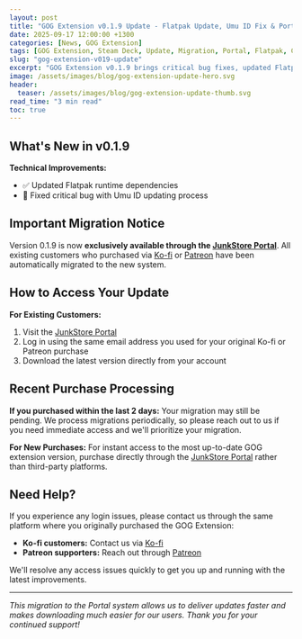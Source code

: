```yaml
---
layout: post
title: "GOG Extension v0.1.9 Update - Flatpak Update, Umu ID Fix & Portal Migration"
date: 2025-09-17 12:00:00 +1300
categories: [News, GOG Extension]
tags: [GOG Extension, Steam Deck, Update, Migration, Portal, Flatpak, Compatibility, Umu ID]
slug: "gog-extension-v019-update"
excerpt: "GOG Extension v0.1.9 brings critical bug fixes, updated Flatpak runtime dependencies, and streamlined Portal distribution for Steam Deck users."
image: /assets/images/blog/gog-extension-update-hero.svg
header:
  teaser: /assets/images/blog/gog-extension-update-thumb.svg
read_time: "3 min read"
toc: true
---
```


## What's New in v0.1.9

**Technical Improvements:**
- ✅ Updated Flatpak runtime dependencies
- 🐛 Fixed critical bug with Umu ID updating process

## Important Migration Notice

Version 0.1.9 is now **exclusively available through the [JunkStore Portal](https://portal.junkstore.xyz/)**. All existing customers who purchased via [Ko-fi](https://ko-fi.com/junkstore) or [Patreon](https://www.patreon.com/junkstore) have been automatically migrated to the new system.

## How to Access Your Update

**For Existing Customers:**
1. Visit the [JunkStore Portal](https://portal.junkstore.xyz/)
2. Log in using the same email address you used for your original Ko-fi or Patreon purchase
3. Download the latest version directly from your account

## Recent Purchase Processing

**If you purchased within the last 2 days:** Your migration may still be pending. We process migrations periodically, so please reach out to us if you need immediate access and we'll prioritize your migration.

**For New Purchases:** For instant access to the most up-to-date GOG extension version, purchase directly through the [JunkStore Portal](https://portal.junkstore.xyz/) rather than third-party platforms.

## Need Help?

If you experience any login issues, please contact us through the same platform where you originally purchased the GOG Extension:
- **Ko-fi customers:** Contact us via [Ko-fi](https://ko-fi.com/junkstore)
- **Patreon supporters:** Reach out through [Patreon](https://www.patreon.com/junkstore)

We'll resolve any access issues quickly to get you up and running with the latest improvements.

---

*This migration to the Portal system allows us to deliver updates faster and makes downloading much easier for our users. Thank you for your continued support!*